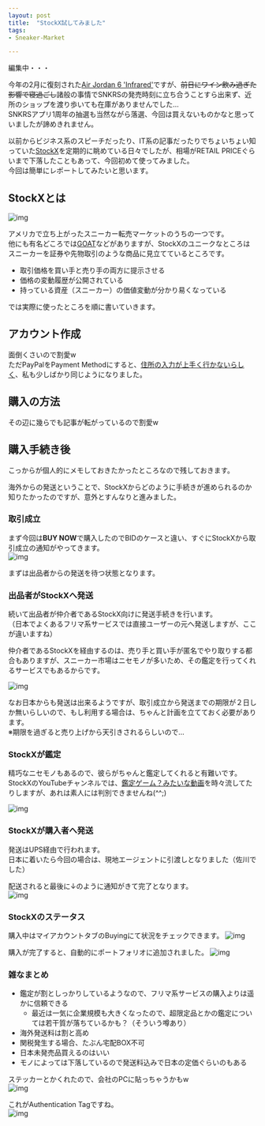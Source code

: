 ```yaml
---
layout: post
title:  "StockX試してみました"
tags:
- Sneaker-Market

---
```


編集中・・・

今年の2月に復刻された[Air Jordan 6 'Infrared'](https://www.nike.com/jp/launch/t/air-jordan-6-retro-og-infrared/)ですが、~~前日にワイン飲み過ぎた影響で寝過ごし~~諸般の事情でSNKRSの発売時刻に立ち合うことすら出来ず、近所のショップを渡り歩いても在庫がありませんでした…  
SNKRSアプリ1周年の抽選も当然ながら落選、今回は買えないものかなと思っていましたが諦めきれません。

以前からビジネス系のスピーチだったり、IT系の記事だったりでちょいちょい知っていた[StockX](https://stockx.com)を定期的に眺めている日々でしたが、相場がRETAIL PRICEぐらいまで下落したこともあって、今回初めて使ってみました。  
今回は簡単にレポートしてみたいと思います。

## StockXとは
![img](https://watarusuzuki.github.io/assets/images/myshoes/StockX.png)  

アメリカで立ち上がったスニーカー転売マーケットのうちの一つです。  
他にも有名どころでは[GOAT](https://www.goat.com)などがありますが、StockXのユニークなところはスニーカーを証券や先物取引のような商品に見立てているところです。
- 取引価格を買い手と売り手の両方に提示させる
- 価格の変動履歴が公開されている
- 持っている資産（スニーカー）の価値変動が分かり易くなっている

では実際に使ったところを順に書いていきます。

## アカウント作成

面倒くさいので割愛w  
ただPayPalをPayment Methodにすると、[住所の入力が上手く行かないらしく](https://detail.chiebukuro.yahoo.co.jp/qa/question_detail/q11199075366)、私も少しばかり同じようになりました。  


## 購入の方法

その辺に幾らでも記事が転がっているので割愛w

## 購入手続き後

こっからが個人的にメモしておきたかったところなので残しておきます。

海外からの発送ということで、StockXからどのように手続きが進められるのか知りたかったのですが、意外とすんなりと進みました。

### 取引成立

まず今回は**BUY NOW**で購入したのでBIDのケースと違い、すぐにStockXから取引成立の通知がやってきます。  
![img](https://watarusuzuki.github.io/assets/images/myshoes/IMG_0020.PNG)  

まずは出品者からの発送を待つ状態となります。

### 出品者がStockXへ発送

続いて出品者が仲介者であるStockX向けに発送手続きを行います。  
（日本でよくあるフリマ系サービスでは直接ユーザーの元へ発送しますが、ここが違いますね）

仲介者であるStockXを経由するのは、売り手と買い手が匿名でやり取りする都合もありますが、スニーカー市場はニセモノが多いため、その鑑定を行ってくれるサービスでもあるからです。

![img](https://watarusuzuki.github.io/assets/images/myshoes/IMG_0021.PNG)  

なお日本からも発送は出来るようですが、取引成立から発送までの期限が２日しか無いらしいので、もし利用する場合は、ちゃんと計画を立てておく必要があります。  
※期限を過ぎると売り上げから天引きされるらしいので...

### StockXが鑑定

精巧なニセモノもあるので、彼らがちゃんと鑑定してくれると有難いです。  
StockXのYouTubeチャンネルでは、[鑑定ゲーム？みたいな動画](https://www.youtube.com/watch?v=Hy1nhsSSXJI)を時々流してたりしますが、あれは素人には判別できませんね(^^;)  

![img](https://watarusuzuki.github.io/assets/images/myshoes/IMG_0022.PNG)  

### StockXが購入者へ発送

発送はUPS経由で行われます。  
日本に着いたら今回の場合は、現地エージェントに引渡しとなりました（佐川でした）

配送されると最後に↓のように通知がきて完了となります。  
![img](https://watarusuzuki.github.io/assets/images/myshoes/IMG_0023.PNG)  

### StockXのステータス

購入中はマイアカウントタブのBuyingにて状況をチェックできます。
![img](https://watarusuzuki.github.io/assets/images/myshoes/IMG_2273.PNG)  

購入が完了すると、自動的にポートフォリオに追加されました。
![img](https://watarusuzuki.github.io/assets/images/myshoes/IMG_2275.PNG)  

### 雑なまとめ

- 鑑定が割としっかりしているようなので、フリマ系サービスの購入よりは遥かに信頼できる
  - 最近は一気に企業規模も大きくなったので、超限定品とかの鑑定については若干質が落ちているかも？（そういう噂あり）
- 海外発送料は割と高め
- 関税発生する場合、たぶん宅配BOX不可
- 日本未発売品買えるのはいい
- モノによっては下落しているので発送料込みで日本の定価ぐらいのもある

ステッカーとかくれたので、会社のPCに貼っちゃうかもw  
![img](https://watarusuzuki.github.io/assets/images/myshoes/IMG_2261.jpg)  

これがAuthentication Tagですね。  
![img](https://watarusuzuki.github.io/assets/images/myshoes/IMG_2265.jpg)  
